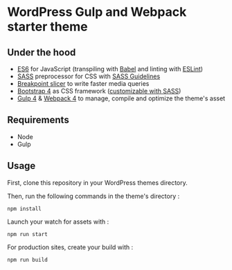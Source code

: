 # WordPress Gulp and Webpack starter theme

## Under the hood

- [ES6](https://github.com/lukehoban/es6features#readme) for JavaScript (transpiling with [Babel](https://babeljs.io/) and linting with [ESLint](https://eslint.org/))
- [SASS](http://sass-lang.com/) preprocessor for CSS with [SASS Guidelines](https://sass-guidelin.es/#the-7-1-pattern)
- [Breakpoint slicer](https://github.com/lolmaus/breakpoint-slicer/) to write faster media queries
- [Bootstrap 4](https://getbootstrap.com/docs/4.3/getting-started/introduction/) as CSS framework ([customizable with SASS](https://getbootstrap.com/docs/4.3/getting-started/theming/#variable-defaults))
- [Gulp 4](https://gulpjs.com/) & [Webpack 4](https://webpack.js.org/) to manage, compile and optimize the theme's asset

## Requirements

* Node
* Gulp

## Usage

First, clone this repository in your WordPress themes directory.

Then, run the following commands in the theme's directory :

	npm install

Launch your watch for assets with :

	npm run start
	
For production sites, create your build with :

	npm run build
